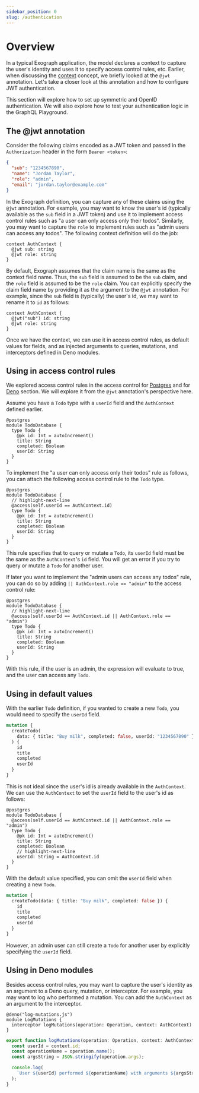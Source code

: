 ```yaml
---
sidebar_position: 0
slug: /authentication
---
```


# Overview

In a typical Exograph application, the model declares a context to capture the user's identity and uses it to specify access control rules, etc. Earlier, when discussing the [context](/core-concept/context.md#jwt-token) concept, we briefly looked at the `@jwt` annotation. Let's take a closer look at this annotation and how to configure JWT authentication.

This section will explore how to set up symmetric and OpenID authentication. We will also explore how to test your authentication logic in the GraphQL Playground.

## The @jwt annotation

Consider the following claims encoded as a JWT token and passed in the `Authorization` header in the form `Bearer <token>`:

```json
{
  "sub": "1234567890",
  "name": "Jordan Taylor",
  "role": "admin",
  "email": "jordan.taylor@example.com"
}
```

In the Exograph definition, you can capture any of these claims using the `@jwt` annotation. For example, you may want to know the user's id (typically available as the `sub` field in a JWT token) and use it to implement access control rules such as "a user can only access only their todos". Similarly, you may want to capture the `role` to implement rules such as "admin users can access any todos". The following context definition will do the job:

```exo
context AuthContext {
  @jwt sub: string
  @jwt role: string
}
```

By default, Exograph assumes that the claim name is the same as the context field name. Thus, the `sub` field is assumed to be the `sub` claim, and the `role` field is assumed to be the `role` claim. You can explicitly specify the claim field name by providing it as the argument to the `@jwt` annotation. For example, since the `sub` field is (typically) the user's id, we may want to rename it to `id` as follows:

```exo
context AuthContext {
  @jwt("sub") id: string
  @jwt role: string
}
```

Once we have the context, we can use it in access control rules, as default values for fields, and as injected arguments to queries, mutations, and interceptors defined in Deno modules.

## Using in access control rules

We explored access control rules in the access control for [Postgres](/postgres/access-control.md) and for [Deno](/deno/access-control.md) section. We will explore it from the `@jwt` annotation's perspective here.

Assume you have a `Todo` type with a `userId` field and the `AuthContext` defined earlier.

```exo
@postgres
module TodoDatabase {
  type Todo {
    @pk id: Int = autoIncrement()
    title: String
    completed: Boolean
    userId: String
  }
}
```

To implement the "a user can only access only their todos" rule as follows, you can attach the following access control rule to the `Todo` type.

```exo
@postgres
module TodoDatabase {
  // highlight-next-line
  @access(self.userId == AuthContext.id)
  type Todo {
    @pk id: Int = autoIncrement()
    title: String
    completed: Boolean
    userId: String
  }
}
```

This rule specifies that to query or mutate a `Todo`, its `userId` field must be the same as the `AuthContext`'s `id` field. You will get an error if you try to query or mutate a `Todo` for another user.

If later you want to implement the "admin users can access any todos" rule, you can do so by adding `|| AuthContext.role == "admin"` to the access control rule:

```exo
@postgres
module TodoDatabase {
  // highlight-next-line
  @access(self.userId == AuthContext.id || AuthContext.role == "admin")
  type Todo {
    @pk id: Int = autoIncrement()
    title: String
    completed: Boolean
    userId: String
  }
}
```

With this rule, if the user is an admin, the expression will evaluate to true, and the user can access any `Todo`.

## Using in default values

With the earlier `Todo` definition, if you wanted to create a new `Todo`, you would need to specify the `userId` field.

```graphql
mutation {
  createTodo(
    data: { title: "Buy milk", completed: false, userId: "1234567890" }
  ) {
    id
    title
    completed
    userId
  }
}
```

This is not ideal since the user's id is already available in the `AuthContext`. We can use the `AuthContext` to set the `userId` field to the user's id as follows:

```exo
@postgres
module TodoDatabase {
  @access(self.userId == AuthContext.id || AuthContext.role == "admin")
  type Todo {
    @pk id: Int = autoIncrement()
    title: String
    completed: Boolean
    // highlight-next-line
    userId: String = AuthContext.id
  }
}
```

With the default value specified, you can omit the `userId` field when creating a new `Todo`.

```graphql
mutation {
  createTodo(data: { title: "Buy milk", completed: false }) {
    id
    title
    completed
    userId
  }
}
```

However, an admin user can still create a `Todo` for another user by explicitly specifying the `userId` field.

## Using in Deno modules

Besides access control rules, you may want to capture the user's identity as an argument to a Deno query, mutation, or interceptor. For example, you may want to log who performed a mutation. You can add the `AuthContext` as an argument to the interceptor.

```exo
@deno("log-mutations.js")
module LogMutations {
  interceptor logMutations(operation: Operation, context: AuthContext)
}
```

```typescript
export function logMutations(operation: Operation, context: AuthContext) {
  const userId = context.id;
  const operationName = operation.name();
  const argsString = JSON.stringify(operation.args);

  console.log(
    `User ${userId} performed ${operationName} with arguments ${argsString}`
  );
}
```
